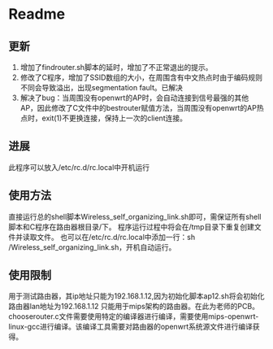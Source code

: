 # Readme

## 更新
1. 增加了findrouter.sh脚本的延时，增加了不正常退出的提示。
2. 修改了C程序，增加了SSID数组的大小，在周围含有中文热点时由于编码规则不同会导致溢出，出现segmentation fault。已解决
3. 解决了bug：当周围没有openwrt的AP时，会自动连接到信号最强的其他AP，因此修改了C文件中的bestrouter赋值方法，当周围没有openwrt的AP热点时，exit(1)不更换连接，保持上一次的client连接。

## 进展
此程序可以放入/etc/rc.d/rc.local中开机运行

## 使用方法
直接运行总的shell脚本Wireless_self_organizing_link.sh即可，需保证所有shell脚本和C程序在路由器根目录/下。
程序运行过程中将会在/tmp目录下重复创建文件并读取文件。
也可以在/etc/rc.d/rc.local中添加一行：sh /Wireless_self_organizing_link.sh，开机自动运行。

## 使用限制
用于测试路由器，其ip地址只能为192.168.1.12,因为初始化脚本ap12.sh将会初始化路由器lan地址为192.168.1.12
只能用于mips架构的路由器。在此为老师的PCB。
chooserouter.c文件需要使用特定的编译器进行编译，需要使用mips-openwrt-linux-gcc进行编译。该编译工具需要对路由器的openwrt系统源文件进行编译获得。

